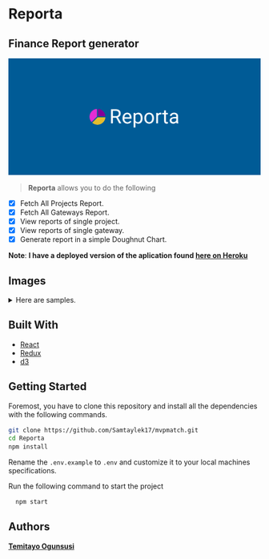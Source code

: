 # Reporta

## Finance Report generator

![Logo](./src/assets/images/reporta.png)

> **Reporta** allows you to do the following

- [x] Fetch All Projects Report.
- [x] Fetch All Gateways Report.
- [x] View reports of single project.
- [x] View reports of single gateway.
- [x] Generate report in a simple Doughnut Chart.

**Note**: **I have a deployed version of the aplication found [here on Heroku](http://reporta.herokuapp.com)**

## Images

<details>
<summary>Here are samples.</summary>

![report](./src/assets/images/report.png)
![chart](./src/assets/images/chart.png)

</details>

## Built With

- [React](https://reactjs.org)
- [Redux](https://redux-toolkit.js.org/)
- [d3](https://github.com/d3/d3)

## Getting Started

Foremost, you have to clone this repository and install all the dependencies with the following commands.

```bash
git clone https://github.com/Samtaylek17/mvpmatch.git
cd Reporta
npm install

```

Rename the `.env.example` to `.env` and customize it to your local machines specifications.

Run the following command to start the project

```bash
  npm start
```

## Authors

**[Temitayo Ogunsusi](https://github.com/samtaylek17/)**
